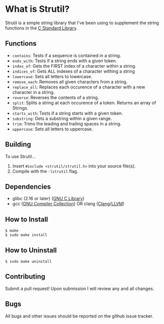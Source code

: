 # What is Strutil?
Strutil is a simple string library that I've been using to supplement the string functions in the [C Standard Library][C Standard Library].

## Functions
- `contains`: Tests if a sequence is contained in a string.
- `ends_with`: Tests if a string ends with a given token.
- `index_of`: Gets the FIRST index of a character within a string.
- `indices_of`: Gets ALL indexes of a character withing a string
- `lowercase`: Sets all letters to lowercase.
- `remove_each`: Removes all given characters from a string.
- `replace_all`: Replaces each occurence of a character with a new character in a string.
- `reverse`: Reverses the contents of a string.
- `split`: Splits a string at each occurence of a token. Returns an array of Strings.
- `starts_with`: Tests if a string starts with a given token.
- `substring`: Gets a substring within a given range.
- `trim`: Trims the leading and trailing spaces in a string.
- `uppercase`: Sets all letters to uppercase.

## Building
To use Strutil...<br>
1. Insert `#include <strutil/strutil.h>` into your source file(s).<br>
2. Compile with the `-lstrutil` flag.<br>

## Dependencies
- glibc (2.16 or later) ([GNU C Library][Glibc])
- gcc ([GNU Compiler Collection][GCC]) OR clang ([Clang][Clang]/[LLVM][LLVM])

## How to Install
```
$ make
$ sudo make install
```

## How to Uninstall
```
$ sudo make uninstall
```

## Contributing
Submit a pull request! Upon submission I will review any and all changes.

## Bugs
All bugs and other issues should be reported on the github issue tracker.


[C Standard Library]: http://en.wikipedia.org/wiki/C_standard_library
[Glibc]: http://en.wikipedia.org/wiki/GNU_C_Library
[GCC]: http://en.wikipedia.org/wiki/GNU_Compiler_Collection
[Clang]: http://en.wikipedia.org/wiki/Clang
[LLVM]: http://en.wikipedia.org/wiki/LLVM

[Gmake]: http://www.gnu.org/software/make/
